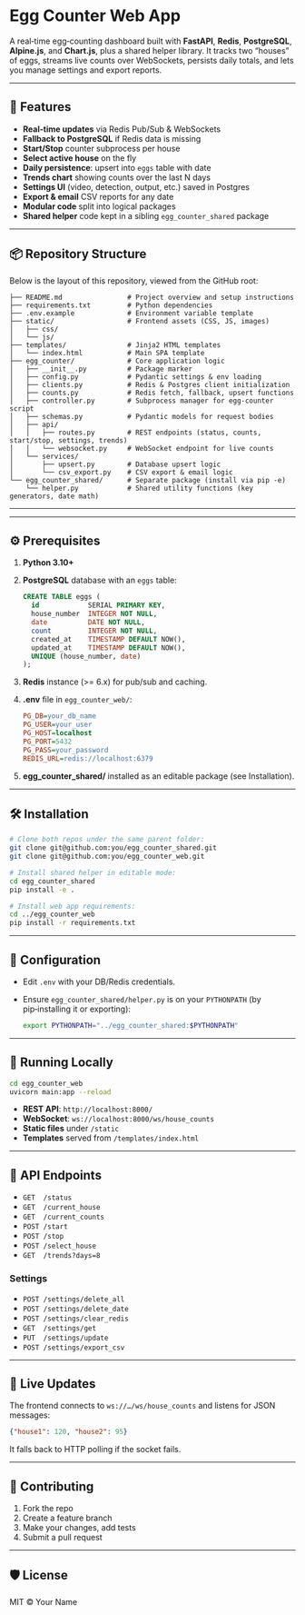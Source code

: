 # Egg Counter Web App

A real‑time egg‑counting dashboard built with **FastAPI**, **Redis**, **PostgreSQL**, **Alpine.js**, and **Chart.js**, plus a shared helper library. It tracks two “houses” of eggs, streams live counts over WebSockets, persists daily totals, and lets you manage settings and export reports.

---

## 🚀 Features

* **Real‑time updates** via Redis Pub/Sub & WebSockets
* **Fallback to PostgreSQL** if Redis data is missing
* **Start/Stop** counter subprocess per house
* **Select active house** on the fly
* **Daily persistence**: upsert into `eggs` table with date
* **Trends chart** showing counts over the last N days
* **Settings UI** (video, detection, output, etc.) saved in Postgres
* **Export & email** CSV reports for any date
* **Modular code** split into logical packages
* **Shared helper** code kept in a sibling `egg_counter_shared` package

---

## 📦 Repository Structure

Below is the layout of this repository, viewed from the GitHub root:

```text
├── README.md                # Project overview and setup instructions
├── requirements.txt         # Python dependencies
├── .env.example             # Environment variable template
├── static/                  # Frontend assets (CSS, JS, images)
│   ├── css/
│   └── js/
├── templates/               # Jinja2 HTML templates
│   └── index.html           # Main SPA template
├── egg_counter/             # Core application logic
│   ├── __init__.py          # Package marker
│   ├── config.py            # Pydantic settings & env loading
│   ├── clients.py           # Redis & Postgres client initialization
│   ├── counts.py            # Redis fetch, fallback, upsert functions
│   ├── controller.py        # Subprocess manager for egg-counter script
│   ├── schemas.py           # Pydantic models for request bodies
│   ├── api/
│   │   ├── routes.py        # REST endpoints (status, counts, start/stop, settings, trends)
│   │   └── websocket.py     # WebSocket endpoint for live counts
│   └── services/
│       ├── upsert.py        # Database upsert logic
│       └── csv_export.py    # CSV export & email logic
└── egg_counter_shared/      # Separate package (install via pip -e)
    └── helper.py            # Shared utility functions (key generators, date math)
```

---

---

## ⚙️ Prerequisites

1. **Python 3.10+**
2. **PostgreSQL** database with an `eggs` table:

   ```sql
   CREATE TABLE eggs (
     id            SERIAL PRIMARY KEY,
     house_number  INTEGER NOT NULL,
     date          DATE NOT NULL,
     count         INTEGER NOT NULL,
     created_at    TIMESTAMP DEFAULT NOW(),
     updated_at    TIMESTAMP DEFAULT NOW(),
     UNIQUE (house_number, date)
   );
   ```
3. **Redis** instance (>= 6.x) for pub/sub and caching.
4. **.env** file in `egg_counter_web/`:

   ```ini
   PG_DB=your_db_name
   PG_USER=your_user
   PG_HOST=localhost
   PG_PORT=5432
   PG_PASS=your_password
   REDIS_URL=redis://localhost:6379
   ```
5. **egg\_counter\_shared/** installed as an editable package (see Installation).

---

## 🛠️ Installation

```bash
# Clone both repos under the same parent folder:
git clone git@github.com:you/egg_counter_shared.git
git clone git@github.com:you/egg_counter_web.git

# Install shared helper in editable mode:
cd egg_counter_shared
pip install -e .

# Install web app requirements:
cd ../egg_counter_web
pip install -r requirements.txt
```

---

## 🔧 Configuration

* Edit `.env` with your DB/Redis credentials.
* Ensure `egg_counter_shared/helper.py` is on your `PYTHONPATH` (by pip‑installing it or exporting):

  ```bash
  export PYTHONPATH="../egg_counter_shared:$PYTHONPATH"
  ```

---

## 🚀 Running Locally

```bash
cd egg_counter_web
uvicorn main:app --reload
```

* **REST API**:  `http://localhost:8000/`
* **WebSocket**: `ws://localhost:8000/ws/house_counts`
* **Static files** under `/static`
* **Templates** served from `/templates/index.html`

---

## 📑 API Endpoints

* `GET  /status`
* `GET  /current_house`
* `GET  /current_counts`
* `POST /start`
* `POST /stop`
* `POST /select_house`
* `GET  /trends?days=8`

### Settings

* `POST /settings/delete_all`
* `POST /settings/delete_date`
* `POST /settings/clear_redis`
* `GET  /settings/get`
* `PUT  /settings/update`
* `POST /settings/export_csv`

---

## 🔄 Live Updates

The frontend connects to `ws://…/ws/house_counts` and listens for JSON messages:

```json
{"house1": 120, "house2": 95}
```

It falls back to HTTP polling if the socket fails.

---

## 📝 Contributing

1. Fork the repo
2. Create a feature branch
3. Make your changes, add tests
4. Submit a pull request

---

## 🛡️ License

MIT © Your Name
